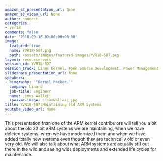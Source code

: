 ```yaml
---
amazon_s3_presentation_url: None
amazon_s3_video_url: None
author: connect
categories:
- yvr18
comments: false
date: '2018-09-16 09:00:00+00:00'
image:
  featured: true
  name: YVR18-507.png
  path: /assets/images/featured-images/YVR18-507.png
layout: resource-post
session_id: YVR18-507
session_track: Linux Kernel, Open Source Development, Power Management
slideshare_presentation_url: None
speakers:
- biography: '"Kernel hacker."'
  company: Linaro
  job-title: Engineer
  name: Linus Walleij
  speaker-image: LinusWalleij.jpg
title: YVR18-507:Maintaining Old ARM Systems
youtube_video_url: None
---
```


This presentation from one of the ARM kernel contributors will tell you a bit about the old 32 bit ARM systems we are maintaining, when we have deleted systems, when we have modernized them and when we have added totally new systems even though they are technically old or even very old. We will also talk about what ARM systems are actually still out there in the wild and seeing wide deployments and extended life cycles for maintenance.